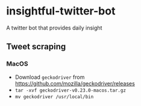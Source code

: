 # insightful-twitter-bot
A twitter bot that provides daily insight

## Tweet scraping

### MacOS
- Download `geckodriver` from https://github.com/mozilla/geckodriver/releases
- `tar -xvf geckodriver-v0.23.0-macos.tar.gz`
- `mv geckodriver /usr/local/bin`